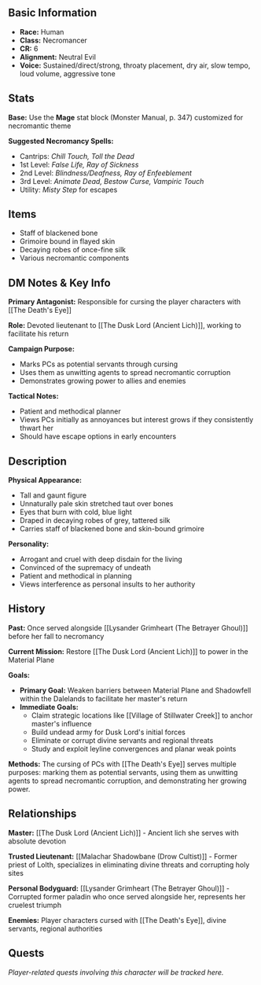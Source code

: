 
## Basic Information
- **Race:** Human
- **Class:** Necromancer
- **CR:** 6
- **Alignment:** Neutral Evil
- **Voice:** Sustained/direct/strong, throaty placement, dry air, slow tempo, loud volume, aggressive tone


## Stats
**Base:** Use the **Mage** stat block (Monster Manual, p. 347) customized for necromantic theme

**Suggested Necromancy Spells:**
* Cantrips: *Chill Touch, Toll the Dead*
* 1st Level: *False Life, Ray of Sickness*
* 2nd Level: *Blindness/Deafness, Ray of Enfeeblement*
* 3rd Level: *Animate Dead, Bestow Curse, Vampiric Touch*
* Utility: *Misty Step* for escapes

## Items
* Staff of blackened bone
* Grimoire bound in flayed skin
* Decaying robes of once-fine silk
* Various necromantic components

## DM Notes & Key Info
**Primary Antagonist:** Responsible for cursing the player characters with [[The Death's Eye]]

**Role:** Devoted lieutenant to [[The Dusk Lord (Ancient Lich)]], working to facilitate his return

**Campaign Purpose:** 
- Marks PCs as potential servants through cursing
- Uses them as unwitting agents to spread necromantic corruption
- Demonstrates growing power to allies and enemies

**Tactical Notes:**
- Patient and methodical planner
- Views PCs initially as annoyances but interest grows if they consistently thwart her
- Should have escape options in early encounters

## Description
**Physical Appearance:**
* Tall and gaunt figure
* Unnaturally pale skin stretched taut over bones
* Eyes that burn with cold, blue light
* Draped in decaying robes of grey, tattered silk
* Carries staff of blackened bone and skin-bound grimoire

**Personality:**
* Arrogant and cruel with deep disdain for the living
* Convinced of the supremacy of undeath
* Patient and methodical in planning
* Views interference as personal insults to her authority

## History
**Past:** Once served alongside [[Lysander Grimheart (The Betrayer Ghoul)]] before her fall to necromancy

**Current Mission:** Restore [[The Dusk Lord (Ancient Lich)]] to power in the Material Plane

**Goals:**
- **Primary Goal:** Weaken barriers between Material Plane and Shadowfell within the Dalelands to facilitate her master's return
- **Immediate Goals:**
  * Claim strategic locations like [[Village of Stillwater Creek]] to anchor master's influence
  * Build undead army for Dusk Lord's initial forces
  * Eliminate or corrupt divine servants and regional threats
  * Study and exploit leyline convergences and planar weak points

**Methods:** The cursing of PCs with [[The Death's Eye]] serves multiple purposes: marking them as potential servants, using them as unwitting agents to spread necromantic corruption, and demonstrating her growing power.

## Relationships
**Master:** [[The Dusk Lord (Ancient Lich)]] - Ancient lich she serves with absolute devotion

**Trusted Lieutenant:** [[Malachar Shadowbane (Drow Cultist)]] - Former priest of Lolth, specializes in eliminating divine threats and corrupting holy sites

**Personal Bodyguard:** [[Lysander Grimheart (The Betrayer Ghoul)]] - Corrupted former paladin who once served alongside her, represents her cruelest triumph

**Enemies:** Player characters cursed with [[The Death's Eye]], divine servants, regional authorities

## Quests
*Player-related quests involving this character will be tracked here.*
